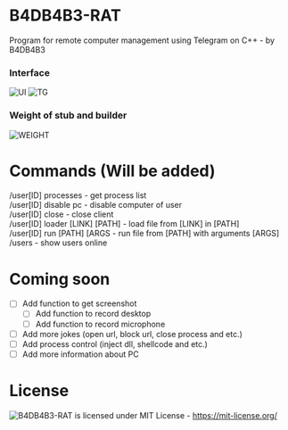 # B4DB4B3-RAT
 Program for remote computer management using Telegram on C++ - by B4DB4B3
### Interface  
 ![UI](https://github.com/4B4DB4B3/B4DB4B3-RAT/blob/main/UI.png)
	![TG](https://github.com/4B4DB4B3/B4DB4B3-RAT/blob/main/TG.png)
### Weight of stub and builder  
 ![WEIGHT](https://github.com/4B4DB4B3/B4DB4B3-RAT/blob/main/WEIGHT.png)

# Commands (Will be added)
 /user[ID] processes - get process list  
 /user[ID] disable pc - disable computer of user  
 /user[ID] close - close client  
 /user[ID] loader [LINK] [PATH] - load file from [LINK] in [PATH]  
 /user[ID] run [PATH] [ARGS - run file from [PATH] with arguments [ARGS]  
	/users - show users online
	
# Coming soon
- [ ] Add function to get screenshot
   - [ ] Add function to record desktop
   - [ ] Add function to record microphone
- [ ] Add more jokes (open url, block url, close process and etc.)
- [ ] Add process control (inject dll, shellcode and etc.)
- [ ] Add more information about PC 
 
# License
 ![B4DB4B3-RAT](https://github.com/4B4DB4B3/B4DB4B3-RAT) is licensed under MIT License - https://mit-license.org/
